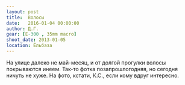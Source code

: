 ```yaml
---
layout: post
title:  Волосы
date:   2016-01-04 00:00:00
author: Д.Г.
gear: [E-300 , 35mm macro]
shoot_date: 2013-01-05
location: Ёльбаза
---
```


На улице далеко не май-месяц, и от долгой прогулки волосы покрываются инеем. Так-то фотка позапрошлогодняя, но сегодня ничуть не хуже. На фото, кстати, К.С., если кому вдруг интересно.